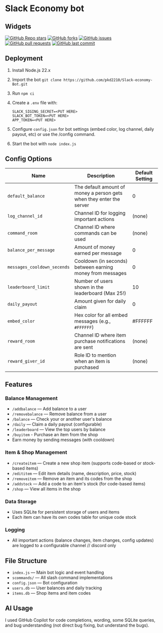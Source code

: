 ﻿# Slack Economy bot

## Widgets

[![GitHub Repo stars](https://img.shields.io/github/stars/pkd2210/Slack-economy-Bot?style=social)](https://github.com/pkd2210/Slack-economy-Bot/stargazers) [![GitHub forks](https://img.shields.io/github/forks/pkd2210/Slack-economy-Bot?style=social)](https://github.com/pkd2210/Slack-economy-Bot/network/members) [![GitHub issues](https://img.shields.io/github/issues/pkd2210/Slack-economy-Bot)](https://github.com/pkd2210/Slack-economy-Bot/issues) [![GitHub pull requests](https://img.shields.io/github/issues-pr/pkd2210/Slack-economy-Bot)](https://github.com/pkd2210/Slack-economy-Bot/pulls) [![GitHub last commit](https://img.shields.io/github/last-commit/pkd2210/Slack-economy-Bot)](https://github.com/pkd2210/Slack-economy-Bot/commits/main)

## Deployment

1. Install Node.js 22.x
2. Import the bot `git clone https://github.com/pkd2210/Slack-economy-Bot.git`
3. Run `npm ci`
4. Create a `.env` file with:

   ```env
   SLACK_SIGING_SECRET=<PUT HERE>
   SLACK_BOT_TOKEN=<PUT HERE>
   APP_TOKEN=<PUT HERE>
   ```

5. Configure `config.json` for bot settings (embed color, log channel, daily payout, etc) or use the /config command.
6. Start the bot with `node index.js`

## Config Options

| Name                        | Description                                                         | Default Setting |
|-----------------------------|---------------------------------------------------------------------|-----------------|
| `default_balance`           | The default amount of money a person gets when they enter the server| 0               |
| `log_channel_id`            | Channel ID for logging important actions                            | (none)          | // discord only
| `command_room`              | Channel ID where commands can be used                               | (none)          | // dissabled
| `balance_per_message`       | Amount of money earned per message                                  | 0               | 
| `messages_cooldown_secends` | Cooldown (in seconds) between earning money from messages           | 0               |
| `leaderboard_limit`         | Number of users shown in the leaderboard (Max 25!)                  | 10              | // discord only, at slack its infinite
| `daily_payout`              | Amount given for daily claim                                        | 0               |
| `embed_color`               | Hex color for all embed messages (e.g., `#FFFFFF`)                  | #FFFFFF         | // discord only
| `reward_room`               | Channel ID where item purchase notifications are sent               | (none)          | // discord only
| `reward_giver_id`           | Role ID to mention when an item is purchased                        | (none)          | // discord only

## Features

### Balance Management

- `/addbalance` — Add balance to a user
- `/removebalance` — Remove balance from a user
- `/balance` — Check your or another user's balance
- `/daily` — Claim a daily payout (configurable)
- `/leaderboard` — View the top users by balance
- `/buyitem` - Purchase an item from the shop
- Earn money by sending messages (with cooldown)

### Item & Shop Management

- `/createitem` — Create a new shop item (supports code-based or stock-based items)
- `/edititem` — Edit item details (name, description, price, stock)
- `/removeitem` — Remove an item and its codes from the shop
- `/addstock` — Add a code to an item's stock (for code-based items)
- `/shop` — View all items in the shop

### Data Storage

- Uses SQLite for persistent storage of users and items
- Each item can have its own codes table for unique code stock

### Logging

- All important actions (balance changes, item changes, config updates) are logged to a configurable channel // discord only

## File Structure

- `index.js` — Main bot logic and event handling
- `scommands/` — All slash command implementations
- `config.json` — Bot configuration
- `users.db` — User balances and daily tracking
- `items.db` — Shop items and item codes

## AI Usage

I used GitHub Copilot for code completions, wording, some SQLite queries, and bug understanding (not direct bug fixing, but understand the bugs).
